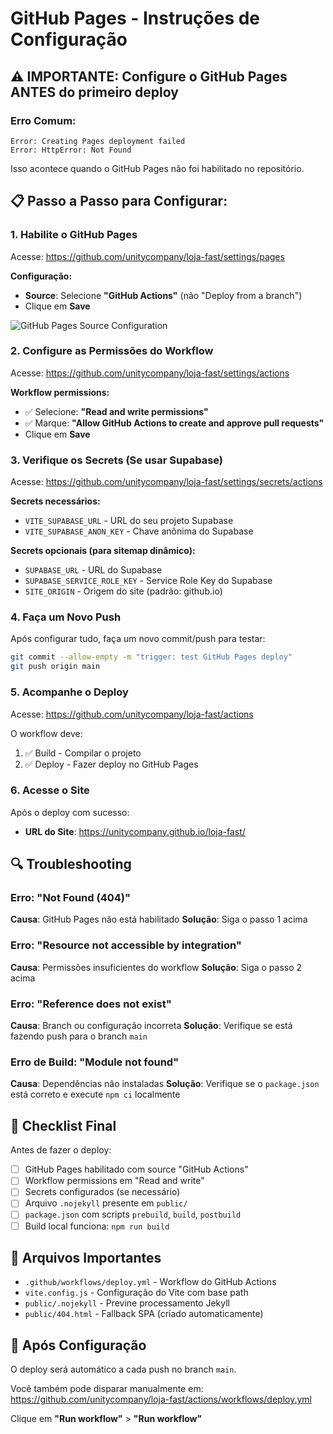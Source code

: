 # GitHub Pages - Instruções de Configuração

## ⚠️ IMPORTANTE: Configure o GitHub Pages ANTES do primeiro deploy

### Erro Comum:
```
Error: Creating Pages deployment failed
Error: HttpError: Not Found
```

Isso acontece quando o GitHub Pages não foi habilitado no repositório.

## 📋 Passo a Passo para Configurar:

### 1. Habilite o GitHub Pages

Acesse: https://github.com/unitycompany/loja-fast/settings/pages

**Configuração:**
- **Source**: Selecione **"GitHub Actions"** (não "Deploy from a branch")
- Clique em **Save**

![GitHub Pages Source Configuration](https://docs.github.com/assets/cb-47267/mw-1440/images/help/pages/publishing-source-drop-down.webp)

### 2. Configure as Permissões do Workflow

Acesse: https://github.com/unitycompany/loja-fast/settings/actions

**Workflow permissions:**
- ✅ Selecione: **"Read and write permissions"**
- ✅ Marque: **"Allow GitHub Actions to create and approve pull requests"**
- Clique em **Save**

### 3. Verifique os Secrets (Se usar Supabase)

Acesse: https://github.com/unitycompany/loja-fast/settings/secrets/actions

**Secrets necessários:**
- `VITE_SUPABASE_URL` - URL do seu projeto Supabase
- `VITE_SUPABASE_ANON_KEY` - Chave anônima do Supabase

**Secrets opcionais (para sitemap dinâmico):**
- `SUPABASE_URL` - URL do Supabase
- `SUPABASE_SERVICE_ROLE_KEY` - Service Role Key do Supabase
- `SITE_ORIGIN` - Origem do site (padrão: github.io)

### 4. Faça um Novo Push

Após configurar tudo, faça um novo commit/push para testar:

```bash
git commit --allow-empty -m "trigger: test GitHub Pages deploy"
git push origin main
```

### 5. Acompanhe o Deploy

Acesse: https://github.com/unitycompany/loja-fast/actions

O workflow deve:
1. ✅ Build - Compilar o projeto
2. ✅ Deploy - Fazer deploy no GitHub Pages

### 6. Acesse o Site

Após o deploy com sucesso:
- **URL do Site**: https://unitycompany.github.io/loja-fast/

## 🔍 Troubleshooting

### Erro: "Not Found (404)"
**Causa**: GitHub Pages não está habilitado
**Solução**: Siga o passo 1 acima

### Erro: "Resource not accessible by integration"
**Causa**: Permissões insuficientes do workflow
**Solução**: Siga o passo 2 acima

### Erro: "Reference does not exist"
**Causa**: Branch ou configuração incorreta
**Solução**: Verifique se está fazendo push para o branch `main`

### Erro de Build: "Module not found"
**Causa**: Dependências não instaladas
**Solução**: Verifique se o `package.json` está correto e execute `npm ci` localmente

## 📌 Checklist Final

Antes de fazer o deploy:
- [ ] GitHub Pages habilitado com source "GitHub Actions"
- [ ] Workflow permissions em "Read and write"
- [ ] Secrets configurados (se necessário)
- [ ] Arquivo `.nojekyll` presente em `public/`
- [ ] `package.json` com scripts `prebuild`, `build`, `postbuild`
- [ ] Build local funciona: `npm run build`

## 🎯 Arquivos Importantes

- `.github/workflows/deploy.yml` - Workflow do GitHub Actions
- `vite.config.js` - Configuração do Vite com base path
- `public/.nojekyll` - Previne processamento Jekyll
- `public/404.html` - Fallback SPA (criado automaticamente)

## 🚀 Após Configuração

O deploy será automático a cada push no branch `main`.

Você também pode disparar manualmente em:
https://github.com/unitycompany/loja-fast/actions/workflows/deploy.yml

Clique em **"Run workflow"** > **"Run workflow"**
